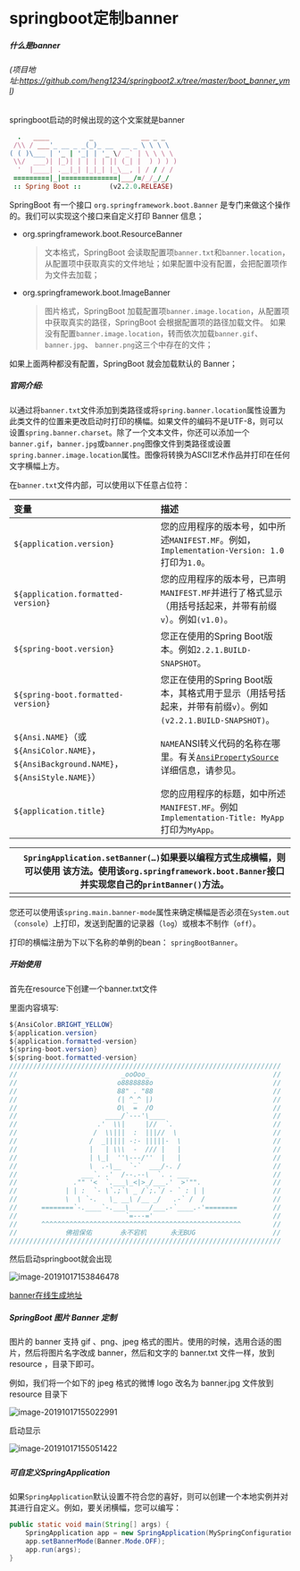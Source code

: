 # springboot定制banner

##### 什么是banner 

###### (项目地址:https://github.com/heng1234/springboot2.x/tree/master/boot_banner_yml)

springboot启动的时候出现的这个文案就是banner

```ruby
  .   ____          _            __ _ _
 /\\ / ___'_ __ _ _(_)_ __  __ _ \ \ \ \
( ( )\___ | '_ | '_| | '_ \/ _` | \ \ \ \
 \\/  ___)| |_)| | | | | || (_| |  ) ) ) )
  '  |____| .__|_| |_|_| |_\__, | / / / /
 =========|_|==============|___/=/_/_/_/
 :: Spring Boot ::       (v2.2.0.RELEASE)
```

SpringBoot 有一个接口 `org.springframework.boot.Banner` 是专门来做这个操作的。我们可以实现这个接口来自定义打印 Banner 信息；

- org.springframework.boot.ResourceBanner

  > 文本格式，SpringBoot 会读取配置项`banner.txt`和`banner.location`，从配置项中获取真实的文件地址；如果配置中没有配置，会把配置项作为文件去加载；

- org.springframework.boot.ImageBanner

  > 图片格式，SpringBoot 加载配置项`banner.image.location`，从配置项中获取真实的路径，SpringBoot 会根据配置项的路径加载文件。
  > 如果没有配置`banner.image.location`，转而依次加载`banner.gif`、`banner.jpg`、 `banner.png`这三个中存在的文件；

如果上面两种都没有配置，SpringBoot 就会加载默认的 Banner；

##### 官网介绍:

以通过将`banner.txt`文件添加到类路径或将`spring.banner.location`属性设置为此类文件的位置来更改启动时打印的横幅。如果文件的编码不是UTF-8，则可以设置`spring.banner.charset`。除了一个文本文件，你还可以添加一个`banner.gif`，`banner.jpg`或`banner.png`图像文件到类路径或设置`spring.banner.image.location`属性。图像将转换为ASCII艺术作品并打印在任何文字横幅上方。

在`banner.txt`文件内部，可以使用以下任意占位符：

| 变量                                                         | 描述                                                         |
| :----------------------------------------------------------- | :----------------------------------------------------------- |
| `${application.version}`                                     | 您的应用程序的版本号，如中所述`MANIFEST.MF`。例如，`Implementation-Version: 1.0`打印为`1.0`。 |
| `${application.formatted-version}`                           | 您的应用程序的版本号，已声明`MANIFEST.MF`并进行了格式显示（用括号括起来，并带有前缀`v`）。例如`(v1.0)`。 |
| `${spring-boot.version}`                                     | 您正在使用的Spring Boot版本。例如`2.2.1.BUILD-SNAPSHOT`。    |
| `${spring-boot.formatted-version}`                           | 您正在使用的Spring Boot版本，其格式用于显示（用括号括起来，并带有前缀`v`）。例如`(v2.2.1.BUILD-SNAPSHOT)`。 |
| `${Ansi.NAME}`（或`${AnsiColor.NAME}`，`${AnsiBackground.NAME}`，`${AnsiStyle.NAME}`） | `NAME`ANSI转义代码的名称在哪里。有关[`AnsiPropertySource`](https://github.com/spring-projects/spring-boot/tree/master/spring-boot-project/spring-boot/src/main/java/org/springframework/boot/ansi/AnsiPropertySource.java)详细信息，请参见。 |
| `${application.title}`                                       | 您的应用程序的标题，如中所述`MANIFEST.MF`。例如`Implementation-Title: MyApp`打印为`MyApp`。 |

|      | `SpringApplication.setBanner(…)`如果要以编程方式生成横幅，则可以使用 该方法。使用该`org.springframework.boot.Banner`接口并实现您自己的`printBanner()`方法。 |
| ---- | ------------------------------------------------------------ |
|      |                                                              |

您还可以使用该`spring.main.banner-mode`属性来确定横幅是否必须在`System.out`（`console`）上打印，发送到配置的记录器（`log`）或根本不制作（`off`）。

打印的横幅注册为下以下名称的单例的bean： `springBootBanner`。

##### 开始使用

首先在resource下创建一个banner.txt文件

里面内容填写:

```java
${AnsiColor.BRIGHT_YELLOW}
${application.version}
${application.formatted-version}
${spring-boot.version}
${spring-boot.formatted-version}
////////////////////////////////////////////////////////////////////
//                          _ooOoo_                               //
//                         o8888888o                              //
//                         88" . "88                              //
//                         (| ^_^ |)                              //
//                         O\  =  /O                              //
//                      ____/`---'\____                           //
//                    .'  \\|     |//  `.                         //
//                   /  \\|||  :  |||//  \                        //
//                  /  _||||| -:- |||||-  \                       //
//                  |   | \\\  -  /// |   |                       //
//                  | \_|  ''\---/''  |   |                       //
//                  \  .-\__  `-`  ___/-. /                       //
//                ___`. .'  /--.--\  `. . ___                     //
//              ."" '<  `.___\_<|>_/___.'  >'"".                  //
//            | | :  `- \`.;`\ _ /`;.`/ - ` : | |                 //
//            \  \ `-.   \_ __\ /__ _/   .-` /  /                 //
//      ========`-.____`-.___\_____/___.-`____.-'========         //
//                           `=---='                              //
//      ^^^^^^^^^^^^^^^^^^^^^^^^^^^^^^^^^^^^^^^^^^^^^^^^^^        //
//            佛祖保佑       永不宕机      永无BUG                　　//
////////////////////////////////////////////////////////////////////
```

然后启动springboot就会出现

![image-20191017153846478](../banner.assets/image-20191017153846478.png)

[banner在线生成地址](http://patorjk.com/software/taag/#p=display&f=Graffiti&t=Type%20Something%20)



##### SpringBoot 图片 Banner 定制

图片的 banner 支持 gif 、png、jpeg 格式的图片。使用的时候，选用合适的图片，然后将图片名字改成 banner，然后和文字的 banner.txt 文件一样，放到 resource ，目录下即可。

例如，我们将一个如下的 jpeg 格式的微博 logo 改名为 banner.jpg 文件放到 resource 目录下

![image-20191017155022991](../banner.assets/image-20191017155022991.png)

启动显示



![image-20191017155051422](../banner.assets/image-20191017155051422.png)

##### 

##### 可自定义SpringApplication

如果`SpringApplication`默认设置不符合您的喜好，则可以创建一个本地实例并对其进行自定义。例如，要关闭横幅，您可以编写：

```java
public static void main(String[] args) {
    SpringApplication app = new SpringApplication(MySpringConfiguration.class);
    app.setBannerMode(Banner.Mode.OFF);
    app.run(args);
}
```